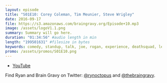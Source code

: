 ```yaml
---
layout: episode
title: "S01E10: Corey Coleman, Tim Meunier, Steve Wrigley"
date: 2016-09-17
file: https://s3.amazonaws.com/braingravy.org/Episode+10.mp3
image: /assets/logoV1.1.png
summary: Summary will go here.
duration: "01:34:56" #audio length in min
length: "199501631" #filesize in bytes
keywords: comedy, standup, talk, joe, rogan, experience, deathsquad, legion, of, skanks, science, media, news, video, games, nerd, comics, nerdist, pop, culter, technology, politics, npr
promo: /assets/promos/S01E10.png
---
```



- [YouTube](https://www.youtube.com/channel/UCeHkFQsmv90Num66OcKSAXg)


Find Ryan and Brain Gravy on Twitter: [@rynoctopus](https://twitter.com/rynoctopus) and [@thebraingravy](https://twitter.com/thebraingravy).